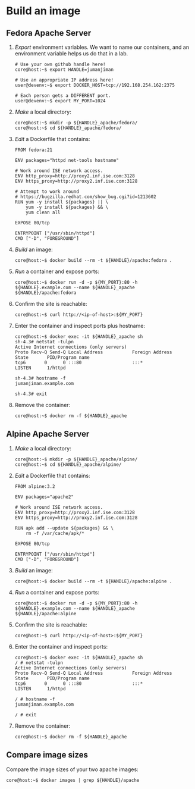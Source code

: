 Build an image
==============


Fedora Apache Server
--------------------

1. *Export* environment variables. We want to name our containers,
   and an environment variable helps us do that in a lab.

    ```
    # Use your own github handle here!
    core@host:~$ export HANDLE=jumanjiman

    # Use an appropriate IP address here!
    user@devenv:~$ export DOCKER_HOST=tcp://192.168.254.162:2375

    # Each person gets a DIFFERENT port.
    user@devenv:~$ export MY_PORT=1024
    ```

1. *Make* a local directory:

    ```
    core@host:~$ mkdir -p ${HANDLE}_apache/fedora/
    core@host:~$ cd ${HANDLE}_apache/fedora/
    ```

1. *Edit* a Dockerfile that contains:

    ```
    FROM fedora:21

    ENV packages="httpd net-tools hostname"

    # Work around ISE network access.
    ENV http_proxy=http://proxy2.inf.ise.com:3128
    ENV https_proxy=http://proxy2.inf.ise.com:3128

    # Attempt to work around
    # https://bugzilla.redhat.com/show_bug.cgi?id=1213602
    RUN yum -y install ${packages} || \
        yum -y install ${packages} && \
        yum clean all

    EXPOSE 80/tcp

    ENTRYPOINT ["/usr/sbin/httpd"]
    CMD ["-D", "FOREGROUND"]

    ```

1. *Build* an image:

    ```
    core@host:~$ docker build --rm -t ${HANDLE}/apache:fedora .
    ```

1. *Run* a container and expose ports:

    ```
    core@host:~$ docker run -d -p ${MY_PORT}:80 -h ${HANDLE}.example.com --name ${HANDLE}_apache ${HANDLE}/apache:fedora
    ```

1. Confirm the site is reachable:

    ```
    core@host:~$ curl http://<ip-of-host>:${MY_PORT}
    ```

1. Enter the container and inspect ports plus hostname:

    ```
    core@host:~$ docker exec -it ${HANDLE}_apache sh
    sh-4.3# netstat -tulpn
    Active Internet connections (only servers)
    Proto Recv-Q Send-Q Local Address           Foreign Address         State       PID/Program name    
    tcp6       0      0 :::80                   :::*                    LISTEN      1/httpd             

    sh-4.3# hostname -f
    jumanjiman.example.com

    sh-4.3# exit
    ```

1. Remove the container:

    ```
    core@host:~$ docker rm -f ${HANDLE}_apache
    ```


Alpine Apache Server
--------------------

1. *Make* a local directory:

    ```
    core@host:~$ mkdir -p ${HANDLE}_apache/alpine/
    core@host:~$ cd ${HANDLE}_apache/alpine/
    ```

1. *Edit* a Dockerfile that contains:

    ```
    FROM alpine:3.2

    ENV packages="apache2"

    # Work around ISE network access.
    ENV http_proxy=http://proxy2.inf.ise.com:3128
    ENV https_proxy=http://proxy2.inf.ise.com:3128

    RUN apk add --update ${packages} && \
        rm -f /var/cache/apk/*

    EXPOSE 80/tcp

    ENTRYPOINT ["/usr/sbin/httpd"]
    CMD ["-D", "FOREGROUND"]
    ```

1. *Build* an image:

    ```
    core@host:~$ docker build --rm -t ${HANDLE}/apache:alpine .
    ```

1. *Run* a container and expose ports:

    ```
    core@host:~$ docker run -d -p ${MY_PORT}:80 -h ${HANDLE}.example.com --name ${HANDLE}_apache ${HANDLE}/apache:alpine
    ```

1. Confirm the site is reachable:

    ```
    core@host:~$ curl http://<ip-of-host>:${MY_PORT}
    ```

1. Enter the container and inspect ports:

    ```
    core@host:~$ docker exec -it ${HANDLE}_apache sh
    / # netstat -tulpn
    Active Internet connections (only servers)
    Proto Recv-Q Send-Q Local Address           Foreign Address         State       PID/Program name    
    tcp6       0      0 :::80                   :::*                    LISTEN      1/httpd             

    / # hostname -f
    jumanjiman.example.com

    / # exit
    ```

1. Remove the container:

    ```
    core@host:~$ docker rm -f ${HANDLE}_apache
    ```


Compare image sizes
-------------------

Compare the image sizes of your two apache images:

```
core@host:~$ docker images | grep ${HANDLE}/apache
```
